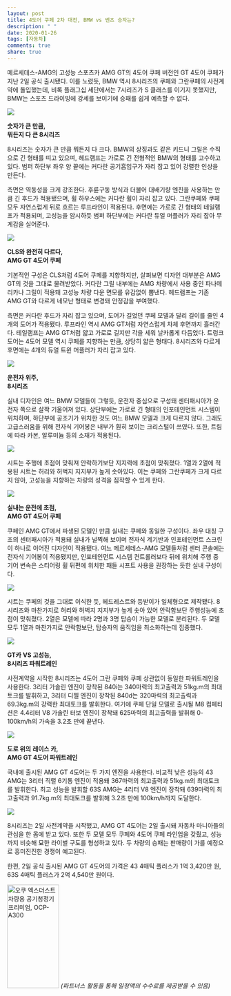 ```yaml
---
layout: post
title: 4도어 쿠페 2차 대전, BMW vs 벤츠 승자는?
description: " "
date: 2020-01-26
tags: [자동차]
comments: true
share: true
---
```



메르세데스-AMG의 고성능 스포츠카 AMG GT의 4도어 쿠페 버전인 GT 4도어 쿠페가 지난 2일 공식 출시됐다. 이를 노렸듯, BMW 역시 8시리즈의 쿠페와 그란쿠페의 사전계약에 돌입했는데, 비록 플래그십 세단에서는 7시리즈가 S 클래스를 이기지 못했지만, BMW는 스포츠 드라이빙에 강세를 보이기에 승패를 쉽게 예측할 수 없다.

![](https://post-phinf.pstatic.net/MjAxOTEwMDJfMTM1/MDAxNTcwMDExODk2NzE4.fkzhdqx6ELHdR_TswfcXZdoyqpBwL4YDSrPLwMHJCzQg.5M6vSdTmoY4sAjuA36cxYJm-xM0p2AJgpPNdVcw8eM8g.JPEG/%EC%82%AC%EC%A7%84-BMW_%EB%89%B4_8%EC%8B%9C%EB%A6%AC%EC%A6%88_%281%29_copy.jpg?type=w1200)

**숫자가 큰 만큼,**  
**뭐든지 다 큰 8시리즈**  
  
8시리즈는 숫자가 큰 만큼 뭐든지 다 크다. BMW의 상징과도 같은 키드니 그릴은 수직으로 긴 형태를 띠고 있으며, 헤드램프는 가로로 긴 전형적인 BMW의 형태를 고수하고 있다. 범퍼 하단부 좌우 양 끝에는 커다란 공기흡입구가 자리 잡고 있어 강렬한 인상을 만든다.  
  
측면은 역동성을 크게 강조한다. 후륜구동 방식과 더불어 대배기량 엔진을 사용하는 만큼 긴 후드가 적용됐으며, 휠 하우스에는 커다란 휠이 자리 잡고 있다. 그란쿠페와 쿠페 모두 자연스럽게 뒤로 흐르는 루프라인이 적용된다. 후면에는 가로로 긴 형태의 테일램프가 적용되며, 고성능을 암시하듯 범퍼 하단부에는 커다란 듀얼 머플러가 자리 잡아 무게감을 실어준다.

![](https://post-phinf.pstatic.net/MjAxOTEwMDJfMTcw/MDAxNTcwMDExOTczNzcx.CKgDC7Suu_Irsj562cRJIOMVzp0zFdrUmIzUCk3Gb2Ig.mWkt6ar037EEezvqhnhNaug1l9haHQ8FfKdDBM9-MS8g.JPEG/%EC%82%AC%EC%A7%846-%EB%8D%94_%EB%89%B4_%EB%A9%94%EB%A5%B4%EC%84%B8%EB%8D%B0%EC%8A%A4-AMG_GT_43_4MATIC%2B_4-%EB%8F%84%EC%96%B4_%EC%BF%A0%ED%8E%98_copy.jpg?type=w1200)

**CLS와 완전히 다르다,**  
**AMG GT 4도어 쿠페**  
  
기본적인 구성은 CLS처럼 4도어 쿠페를 지향하지만, 살펴보면 디자인 대부분은 AMG GT의 것을 그대로 물려받았다. 커다란 그릴 내부에는 AMG 차량에서 사용 중인 파나메리카나 그릴이 적용돼 고성능 차량 다운 면모를 유감없이 뽐낸다. 헤드램프는 기존 AMG GT와 다르게 네모난 형태로 변경돼 안정감을 부여했다.  
  
측면은 커다란 후드가 자리 잡고 있으며, 도어가 길었던 쿠페 모델과 달리 길이를 줄인 4개의 도어가 적용됐다. 루프라인 역시 AMG GT처럼 자연스럽게 차체 후면까지 흘러간다. 테일램프는 AMG GT처럼 얇고 가로로 길지만 각을 세워 날카롭게 다듬었다. 트렁크 도어는 4도어 모델 역시 쿠페를 지향하는 만큼, 상당히 얇은 형태다. 8시리즈와 다르게 후면에는 4개의 듀얼 트윈 머플러가 자리 잡고 있다.

![](https://post-phinf.pstatic.net/MjAxOTEwMDJfMjM4/MDAxNTcwMDEyMDc0ODky.S3mlF2VWIaVZSHlurtwz4HbuwBYwXRUozUuUnIvJew0g.ShgVfAqcLLgYzIV6x1T8bMQPYPOcx56Twil_kcb8ArYg.JPEG/%EC%82%AC%EC%A7%84-BMW_%EB%89%B4_8%EC%8B%9C%EB%A6%AC%EC%A6%88_%284%29_copy.jpg?type=w1200)

**운전자 위주,**  
**8시리즈**  
  
실내 디자인은 여느 BMW 모델들이 그렇듯, 운전자 중심으로 구성돼 센터패시아가 운전자 쪽으로 살짝 기울어져 있다. 상단부에는 가로로 긴 형태의 인포테인먼트 시스템이 위치하며, 하단부에 공조기가 위치한 것도 여느 BMW 모델과 크게 다르지 않다. 그래도 고급스러움을 위해 전자식 기어봉은 내부가 훤히 보이는 크리스털이 쓰였다. 또한, 트림에 따라 카본, 알루미늄 등의 소재가 적용된다.

![](https://post-phinf.pstatic.net/MjAxOTEwMDJfOTcg/MDAxNTcwMDEyMTc3ODQ3.R6CyU6EDRa0JNW3kDLYFYuyexSZCw_83rC8ZF3yQB3Ig.HMtW72eWx15cSV7LRkr6eQhydRF-e1H7ZRmZH1yD-5Yg.JPEG/%EC%82%AC%EC%A7%84-BMW_%EB%89%B4_8%EC%8B%9C%EB%A6%AC%EC%A6%88_%285%29_copy.jpg?type=w1200)

시트는 주행에 초점이 맞춰져 안락하기보단 지지력에 초점이 맞춰졌다. 1열과 2열에 적용된 시트는 허리와 허벅지 지지부가 높게 솟아있다. 이는 쿠페와 그란쿠페가 크게 다르지 않아, 고성능을 지향하는 차량의 성격을 짐작할 수 있게 한다.

![](https://post-phinf.pstatic.net/MjAxOTEwMDJfNzEg/MDAxNTcwMDEyMDM3NTgx.VB4ZRkVTSyam7ceOTYDXSPnfI2GCJkkXgQm9XUaMg1Ig.6ptSkLfLbL4YVf6unLIMmZiecXphi0gVm7edAAWGccMg.JPEG/%EC%82%AC%EC%A7%849-%EB%8D%94_%EB%89%B4_%EB%A9%94%EB%A5%B4%EC%84%B8%EB%8D%B0%EC%8A%A4-AMG_GT_43_4MATIC%2B_4-%EB%8F%84%EC%96%B4_%EC%BF%A0%ED%8E%98_copy.jpg?type=w1200)

**실내는 운전에 초점,**  
**AMG GT 4도어 쿠페**  
  
쿠페인 AMG GT에서 파생된 모델인 만큼 실내는 쿠페와 동일한 구성이다. 좌우 대칭 구조의 센터패시아가 적용돼 실내가 널찍해 보이며 전자식 계기반과 인포테인먼트 스크린이 하나로 이어진 디자인이 적용됐다. 여느 메르세데스-AMG 모델들처럼 센터 콘솔에는 전자식 기어봉이 적용됐지만, 인포테인먼트 시스템 컨트롤러보다 뒤에 위치해 주행 중 기어 변속은 스티어링 휠 뒤편에 위치한 패들 시프트 사용을 권장하는 듯한 실내 구성이다.

![](https://post-phinf.pstatic.net/MjAxOTEwMDJfMTU2/MDAxNTcwMDEyMjg1Mjk2.5duWUSdFIkk2mkUh99dj5p-WV56rXXB9y8eXLppYKuUg.9hjA8eh3BBdIH-W4Bu7rfiT9PGE513jHKzWCL34_6Hkg.JPEG/Mercedes-Benz-AMG_GT63_S_4-Door-2019-1280-9e_copy.jpg?type=w1200)

시트는 쿠페의 것을 그대로 이식한 듯, 헤드레스트와 등받이가 일체형으로 제작됐다. 8시리즈와 마찬가지로 허리와 허벅지 지지부가 높게 솟아 있어 안락함보단 주행성능에 초점이 맞춰졌다. 2열은 모델에 따라 2명과 3명 탑승이 가능한 모델로 분리된다. 두 모델 모두 1열과 마찬가지로 안락함보단, 탑승자의 움직임을 최소화하는데 집중했다.

![](https://post-phinf.pstatic.net/MjAxOTEwMDJfMTIy/MDAxNTcwMDEyMzkxNTk3.wygKJeJ115N-JdZE1-YPbBPlNBK790vHgPtX_e3Y_Lwg.aUHv2HYPUfPhdS9kfHhrYANm7mxDSDBxq1Vhdmrp5h4g.JPEG/BMW-M8_Competition_Coupe-2020-1280-06_copy.jpg?type=w1200)

**GT카** **VS 고성능,**  
**8시리즈 파워트레인**  
  
사전계약을 시작한 8시리즈는 4도어 그란 쿠페와 쿠페 상관없이 동일한 파워트레인을 사용한다. 3리터 가솔린 엔진이 장착된 840i는 340마력의 최고출력과 51kg.m의 최대토크를 발휘하고, 3리터 디젤 엔진이 장착된 840d는 320마력의 최고출력과 69.3kg.m의 강력한 최대토크를 발휘한다. 여기에 쿠페 단일 모델로 출시될 M8 컴페티션은 4.4리터 V8 가솔린 터보 엔진이 장착돼 625마력의 최고출력을 발휘해 0-100km/h의 가속을 3.2초 만에 끝낸다.

![](https://post-phinf.pstatic.net/MjAxOTEwMDJfODEg/MDAxNTcwMDEyNDg1MDc4.hv4H_w7ATJYsyae5HHAJfM_9QV4JoNuR40Yd2mPupUgg.l2bYlz5y4EwG0tQW9PjXtK2p_atX6T4ErAyGS06J_14g.JPEG/%EC%82%AC%EC%A7%842-%EB%8D%94_%EB%89%B4_%EB%A9%94%EB%A5%B4%EC%84%B8%EB%8D%B0%EC%8A%A4-AMG_GT_63_S_4MATIC%2B_4-%EB%8F%84%EC%96%B4_%EC%BF%A0%ED%8E%98_copy.jpg?type=w1200)

**도로 위의** **레이스 카,**  
**AMG GT 4도어 파워트레인**  
  
국내에 출시된 AMG GT 4도어는 두 가지 엔진을 사용한다. 비교적 낮은 성능의 43 AMG는 3리터 직렬 6기통 엔진이 적용돼 367마력의 최고출력과 51kg.m의 최대토크를 발휘한다. 최고 성능을 발휘할 63S AMG는 4리터 V8 엔진이 장착돼 639마력의 최고출력과 91.7kg.m의 최대토크를 발휘해 3.2초 만에 100km/h까지 도달한다.

![](https://post-phinf.pstatic.net/MjAxOTEwMDJfMjg2/MDAxNTcwMDEyNjAxMzcw.g-CStl4WUD-VPahH_joFTZLWXbLpxLmcMEq5vHSWSyQg.ywQoImVoPflJunt2tmhXWN0vqR_ijf_jL2xRPAq_m08g.JPEG/%EC%82%AC%EC%A7%84-BMW_%EB%89%B4_8%EC%8B%9C%EB%A6%AC%EC%A6%88_%283%29_copy.jpg?type=w1200)

8시리즈는 2일 사전계약을 시작했고, AMG GT 4도어는 2일 출시돼 자동차 마니아들의 관심을 한 몸에 받고 있다. 또한 두 모델 모두 쿠페와 4도어 쿠페 라인업을 갖췄고, 성능까지 비슷해 묘한 라이벌 구도를 형성하고 있다. 두 차량의 승패는 판매량이 가를 예정으로 흥미진진한 경쟁이 예고된다.

한편, 2일 공식 출시된 AMG GT 4도어의 가격은 43 4매틱 플러스가 1억 3,420만 원, 63S 4매틱 플러스가 2억 4,540만 원이다.

<a href="https://coupa.ng/bQrnah" target="_blank" referrerpolicy="unsafe-url"><img src="https://static.coupangcdn.com/image/affiliate/banner/1fa40a748e19556ffc48415b95e36130@2x.jpg" alt="오쿠 엑스더스트 차량용 공기청정기 프리미엄, OCP-A300" width="120" height="240"></a>
_(파트너스 활동을 통해 일정액의 수수료를 제공받을 수 있음)_